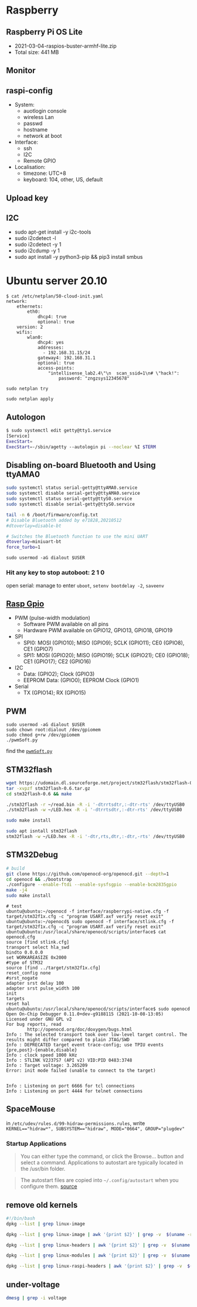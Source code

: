 # Raspberry
## Raspberry Pi OS Lite
- 2021-03-04-raspios-buster-armhf-lite.zip
- Total size:	441 MB				

## Monitor
## raspi-config
- System:
    - auotlogin console
    - wireless Lan
    - passwd
    - hostname
    - network at boot
- Interface:
    - ssh
    - I2C
    - Remote GPIO
- Localisation:
    - timezone: UTC+8
    - keyboard: 104, other, US, default

## Upload key

## I2C
- sudo apt-get install -y i2c-tools
- sudo i2cdetect -l
- sudo i2cdetect -y 1
- sudo i2cdump -y 1
- sudo apt install -y python3-pip && pip3  install smbus

# Ubuntu server 20.10
```
$ cat /etc/netplan/50-cloud-init.yaml
network:
    ethernets:
        eth0:
            dhcp4: true
            optional: true
    version: 2
    wifis:
        wlan0:
            dhcp4: yes
            addresses: 
              - 192.168.31.15/24
            gateway4: 192.168.31.1
            optional: true
            access-points:
                "intellisense_lab2.4\"\n  scan_ssid=1\n# \"hack!":
                    password: "zngzsys12345678"
```
`sudo netplan try`

`sudo netplan apply`

## Autologon
```bash
$ sudo systemctl edit getty@tty1.service
[Service]
ExecStart=
ExecStart=-/sbin/agetty --autologin pi --noclear %I $TERM
```



## Disabling on-board Bluetooth and Using ttyAMA0
```bash
sudo systemctl status serial-getty@ttyAMA0.service
sudo systemctl disable serial-getty@ttyAMA0.service
sudo systemctl status serial-getty@ttyS0.service
sudo systemctl disable serial-getty@ttyS0.service

tail -n 6 /boot/firmware/config.txt
# Disable Bluetooth added by e71828,20210512
#dtoverlay=disable-bt

# Switches the Bluetooth function to use the mini UART
dtoverlay=miniuart-bt
force_turbo=1
```

`sudo usermod -aG dialout $USER`
### Hit any key to stop autoboot: 2 1 0
open serial: manage to enter `uboot`, `setenv bootdelay -2`, `saveenv`

## [Rasp Gpio](../pic/GPIO-Pinout-Diagram-2.png)
- PWM (pulse-width modulation)
    - Software PWM available on all pins
    - Hardware PWM available on GPIO12, GPIO13, GPIO18, GPIO19
- SPI
    - SPI0: MOSI (GPIO10); MISO (GPIO9); SCLK (GPIO11); CE0 (GPIO8), CE1 (GPIO7)
    - SPI1: MOSI (GPIO20); MISO (GPIO19); SCLK (GPIO21); CE0 (GPIO18); CE1 (GPIO17); CE2 (GPIO16)
- I2C
    - Data: (GPIO2); Clock (GPIO3)
    - EEPROM Data: (GPIO0); EEPROM Clock (GPIO1)
- Serial
    - TX (GPIO14); RX (GPIO15)


## PWM
```
sudo usermod -aG dialout $USER
sudo chown root:dialout /dev/gpiomem
sudo chmod g+rw /dev/gpiomem
./pwmSoft.py
```
 find the [`pwmSoft.py`](https://gist.github.com/e71828/f7bbf624a3f300aafe77d95ada1f08dc)


## STM32flash
```bash
wget https://udomain.dl.sourceforge.net/project/stm32flash/stm32flash-0.6.tar.gz
tar -xvpzf stm32flash-0.6.tar.gz
cd stm32flash-0.6 && make

./stm32flash -r ~/read.bin -R -i '-dtrrtsdtr,:-dtr-rts' /dev/ttyUSB0
./stm32flash -w ~/LED.hex -R -i '-dtrrtsdtr,:-dtr-rts' /dev/ttyUSB0

sudo make install
```
```bash
sudo apt isntall stm32flash
stm32flash -w ~/LED.hex -R -i '-dtr,rts,dtr,:-dtr,-rts' /dev/ttyUSB0
```

## STM32Debug
```bash
# build
git clone https://github.com/openocd-org/openocd.git --depth=1
cd openocd && ./bootstrap
./configure --enable-ftdi --enable-sysfsgpio --enable-bcm2835gpio
make -j4
sudo make install
```

```
# test
ubuntu@ubuntu:~/openocd -f interface/raspberrypi-native.cfg -f target/stm32f1x.cfg -c "program USART.axf verify reset exit"
ubuntu@ubuntu:~/openocd$ sudo openocd -f interface/stlink.cfg -f target/stm32f1x.cfg -c "program USART.axf verify reset exit"
ubuntu@ubuntu:/usr/local/share/openocd/scripts/interface$ cat openocd.cfg
source [find stlink.cfg]
transport select hla_swd
bindto 0.0.0.0
set WORKAREASIZE 0x2000
#type of STM32
source [find ../target/stm32f1x.cfg]
reset_config none
#srst_nogate
adapter srst delay 100
adapter srst pulse_width 100
init
targets
reset hal
ubuntu@ubuntu:/usr/local/share/openocd/scripts/interface$ sudo openocd
Open On-Chip Debugger 0.11.0+dev-g9188115 (2021-10-08-13:05)
Licensed under GNU GPL v2
For bug reports, read
        http://openocd.org/doc/doxygen/bugs.html
Info : The selected transport took over low-level target control. The results might differ compared to plain JTAG/SWD
Info : DEPRECATED target event trace-config; use TPIU events {pre,post}-{enable,disable}
Info : clock speed 1000 kHz
Info : STLINK V2J37S7 (API v2) VID:PID 0483:3748
Info : Target voltage: 3.265209
Error: init mode failed (unable to connect to the target)


Info : Listening on port 6666 for tcl connections
Info : Listening on port 4444 for telnet connections

```

## SpaceMouse
in `/etc/udev/rules.d/99-hidraw-permissions.rules`, write `KERNEL=="hidraw*", SUBSYSTEM=="hidraw", MODE="0664", GROUP="plugdev" `

### Startup Applications

> You can either type the command, or click the Browse... button and select a command. Applications to autostart are typically located in the /usr/bin folder.

> The autostart files are copied into `~/.config/autostart` when you configure them. [source](https://askubuntu.com/a/303698)

## remove old kernels
```bash
#!/bin/bash
dpkg --list | grep linux-image

dpkg --list | grep linux-image | awk '{print $2}' | grep -v  $(uname -r) | xargs sudo  apt -y purge

dpkg --list | grep linux-headers | awk '{print $2}' | grep -v  $(uname -r) | sed 's/-generic//'| xargs sudo  apt -y purge

dpkg --list | grep linux-modules | awk '{print $2}' | grep -v  $(uname -r) | sed 's/-generic//'| xargs sudo  apt -y purge

dpkg --list | grep linux-raspi-headers | awk '{print $2}' | grep -v  $(uname -r) | sed 's/-generic//'| xargs sudo  apt -y purge
```

## under-voltage
```bash
dmesg | grep -i voltage
```

